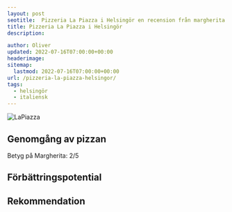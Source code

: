 ```yaml
---
layout: post
seotitle:  Pizzeria La Piazza i Helsingör en recension från margherita.se
title: Pizzeria La Piazza i Helsingör
description:

author: Oliver
updated: 2022-07-16T07:00:00+00:00
headerimage:
sitemap:
  lastmod: 2022-07-16T07:00:00+00:00
url: /pizzeria-la-piazza-helsingor/
tags:
  - helsingör
  - italiensk
---
```




![LaPiazza](https://i.imgur.com/e0jJ4gz.jpg)

## Genomgång av pizzan



Betyg på Margherita: 2/5

## Förbättringspotential



## Rekommendation
